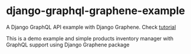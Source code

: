 # django-graphql-graphene-example
A Django GraphQL API example with Django Graphene. Check [tutorial](https://www.techiediaries.com/django-graphql-tutorial/)

This is a demo example and simple products inventory manager with GraphQL support using Django Graphene package 

